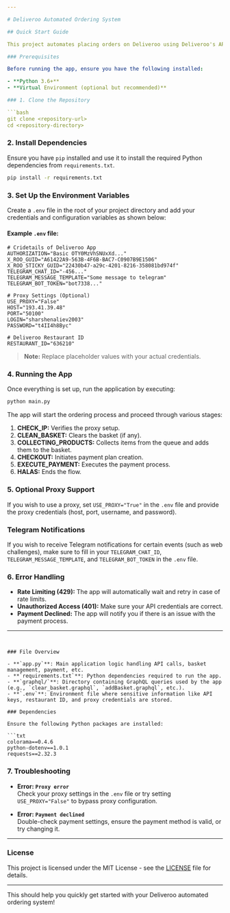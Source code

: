 ```yaml
---

# Deliveroo Automated Ordering System

## Quick Start Guide

This project automates placing orders on Deliveroo using Deliveroo's API. It leverages proxy support, error handling, item collection, basket management, and payment processing.

### Prerequisites

Before running the app, ensure you have the following installed:

- **Python 3.6+**
- **Virtual Environment (optional but recommended)**

### 1. Clone the Repository

```bash
git clone <repository-url>
cd <repository-directory>
```

### 2. Install Dependencies

Ensure you have `pip` installed and use it to install the required Python dependencies from `requirements.txt`.

```bash
pip install -r requirements.txt
```

### 3. Set Up the Environment Variables

Create a `.env` file in the root of your project directory and add your credentials and configuration variables as shown below:

#### Example `.env` file:

```env
# Cridetails of Deliveroo App
AUTHORIZATION="Basic OTY0MzVhSNUxXd..."
X_ROO_GUID="A61422A9-563B-4F6B-BAC7-C0907B9E1506"
X_ROO_STICKY_GUID="22430b47-a29c-4201-8216-358081bd974f"
TELEGRAM_CHAT_ID="-456..."
TELEGRAM_MESSAGE_TEMPLATE="Some message to telegram"
TELEGRAM_BOT_TOKEN="bot7338..."

# Proxy Settings (Optional)
USE_PROXY="False"
HOST="193.41.39.48"
PORT="50100"
LOGIN="sharshenaliev2003"
PASSWORD="t4II4h8Byc"

# Deliveroo Restaurant ID
RESTAURANT_ID="636210"
```

> **Note:** Replace placeholder values with your actual credentials.

### 4. Running the App

Once everything is set up, run the application by executing:

```bash
python main.py
```

The app will start the ordering process and proceed through various stages:

1. **CHECK_IP:** Verifies the proxy setup.
2. **CLEAN_BASKET:** Clears the basket (if any).
3. **COLLECTING_PRODUCTS:** Collects items from the queue and adds them to the basket.
4. **CHECKOUT:** Initiates payment plan creation.
5. **EXECUTE_PAYMENT:** Executes the payment process.
6. **HALAS:** Ends the flow.

### 5. Optional Proxy Support

If you wish to use a proxy, set `USE_PROXY="True"` in the `.env` file and provide the proxy credentials (host, port, username, and password).

### Telegram Notifications

If you wish to receive Telegram notifications for certain events (such as web challenges), make sure to fill in your `TELEGRAM_CHAT_ID`, `TELEGRAM_MESSAGE_TEMPLATE`, and `TELEGRAM_BOT_TOKEN` in the `.env` file.

### 6. Error Handling

- **Rate Limiting (429):** The app will automatically wait and retry in case of rate limits.
- **Unauthorized Access (401):** Make sure your API credentials are correct.
- **Payment Declined:** The app will notify you if there is an issue with the payment process.

---
```


### File Overview

- **`app.py`**: Main application logic handling API calls, basket management, payment, etc.
- **`requirements.txt`**: Python dependencies required to run the app.
- **`graphql/`**: Directory containing GraphQL queries used by the app (e.g., `clear_basket.graphql`, `addBasket.graphql`, etc.).
- **`.env`**: Environment file where sensitive information like API keys, restaurant ID, and proxy credentials are stored.

### Dependencies

Ensure the following Python packages are installed:

```txt
colorama==0.4.6
python-dotenv==1.0.1
requests==2.32.3
```

### 7. Troubleshooting

- **Error: `Proxy error`**  
  Check your proxy settings in the `.env` file or try setting `USE_PROXY="False"` to bypass proxy configuration.

- **Error: `Payment declined`**  
  Double-check payment settings, ensure the payment method is valid, or try changing it.

---

### License

This project is licensed under the MIT License - see the [LICENSE](LICENSE) file for details.

--- 

This should help you quickly get started with your Deliveroo automated ordering system!

